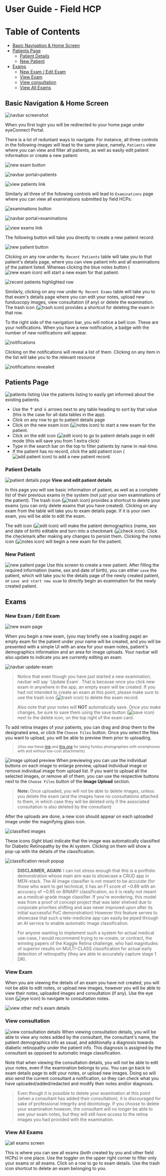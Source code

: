 # User Guide - Field HCP

# Table of Contents
- [Basic Navigation & Home Screen](#basic-navigation-&-home-screen)
- [Patients Page](#patients-page)
  - [Patient Details](#patient-details)
  - [New Patient](#new-patient)
- [Exams](#exams)
  - [New Exam / Edit Exam](#new-exam-/-edit-exam)
  - [View Exam](#view-exam)
  - [View consultation](#view-consultation)
  - [View All Exams](#view-all-exams)


## Basic Navigation & Home Screen

![navbar screenshot](./images/field_1.png)

When you first login you will be redirected to your home page under eyeConnect Portal.

There is a lot of reduntant ways to navigate. For instance, all three controls in the following images will lead to the same place, namely, `Patients` view where you can view and filter all patients, as well as easily edit patient information or create a new patient:

![new exam button](./images/field_2.png)

![navbar portal>patients](./images/field_3.png) 

![view patients link](./images/field_4.png)

Similarly all three of the following controls will lead to `Examinations` page where you can view all examinations submitted by field HCPs:

![examinations button](./images/field_7.png)

![navbar portal>examinations](./images/field_5.png)

![view exams link](./images/field_6.png)

The following button will take you directly to create a new patient record:

![new patient button](./images/field_8.png)

Clicking on any row under `My Recent Patients` table will take you to that patient's details page, where you can view patient info and all examinations of the patient listed. Whereas clicking the blue notes button (![new exam icon](./images/notes_btn.png)) will start a new exam for that patient.

![recent patients highlighted row](./images/field_9.png)

Similarly, clicking on any row under `My Recent Exams` table will take you to that exam's details page where you can edit your notes, upload new funduscopy images, view consultation (if any) or delete the examination. The trash icon (![trash icon](./images/trash_btn.png)) provides a shortcut for deleting the exam in that row.

To the right side of the navigation bar, you will notice a bell icon. These are your notifications. When you have a new notification, a badge with the number of new notifications will appear.

![notifications](./images/field_10.png)

Clicking on the notifications will reveal a list of them. Clicking on any item in the list will take you to the relevant resource

![notifications revealed](./images/field_11.png)

## Patients Page

![patients listing](./images/field_12.png)
Use the patients listing to easily get informed about the existing patients. 
+ Use the &uarr; and &darr; arrows next to any table heading to sort by that value (this is the case for all data tables in the app).
+ Click on any row to go to patient details page
+ Click on the new exam icon (![notes icon](./images/notes_btn.png)) to start a new exam for the patient.
+ Click on the edit icon (![edit icon](./images/edit_btn.png)) to go to patient details page in edit mode (this will save you from 1 extra click)
+ Type in the search bar on the top to filter patients by name in real-time.
+ If the patient has no record, click the add patient icon (![add patient icon](./images/add_btn.png)) to add a new patient record.

### Patient Details

![patient details page](./images/field_13.png)
**View and edit patient details**

In this page you will see basic information of patient, as well as a complete list of their previous exams in the system (not just your own examinations of the patient). The trash icon (![trash icon](./images/trash_btn.png)) provides a shortcut to delete your exams (you can only delete exams that you have created). Clicking on any exam from the table will take you to exam details page. If it is your own exam, you will be able to edit the exam.

The edit icon (![edit icon](./images/edit_btn.png)) will make the patient demographics (name, sex and date of birth) editable and turn into a checkmark (![check icon](./images/check_btn.png)). Click the checkmark after making any changes to persist them. Clicking the notes icon (![notes icon](./images/notes_btn.png)) will begin a new exam for the patient.

### New Patient
![new patient page](./images/field_22.png)
Use this screen to create a new patient. After filling the required information (name, sex and date of birth), you can either `save` the patient, which will take you to the details page of the newly created patient, or `save and start new exam` to directly begin an examination for the newly created patient. 

## Exams
### New Exam / Edit Exam
![new exam page](./images/field_14.png)

When you begin a new exam, (you may briefly see a loading page) an empty exam for the patient under your name will be created, and you will be presented with a simple UI with an area for your exam notes, patient's demographics information and an area for image uploads. Your navbar will also update to indicate you are currently editing an exam. 

![navbar update-exam](./images/field_15.png)

<blockquote>
Notice that even though you have just started a new examination, navbar will say `Update Exam`. That is because once you click new exam in anywhere in the app, an empty exam will be created. If you had not intended to create an exam at this point, please make sure to use the trash icon (<img src="./images/trash_btn.png" alt="trash icon">) to delete the exam record.

Also note that your notes will <b>NOT</b> automatically save. Once you make changes, be sure to save them using the save button (<img src="./images/save_btn.png" alt="save icon">) next to the delete icon, on the top right of the exam card.
</blockquote>

To add retina images of your patients, you can drag and drop them to the designated area, or click the `Choose Files` button. Once you select the files you want to upload, you will be able to preview them prior to uploading.<blockquote><small> (Also see these [link](https://eyewiki.aao.org/Smartphone_Funduscopy_-_How_to_Use_Smartphone_to_Take_Fundus_Photographs) and [this one](https://www.ncbi.nlm.nih.gov/pmc/articles/PMC5609317/) for taking fundus photographies with smartphones with and without low-cost attachments)</small></blockquote>

![image upload preview](./images/field_16.png)
When previewing you can use the individual buttons on each image to enlarge preview, upload individual image or remove individual image from upload list. If you want to upload all the selected images, or remove all of them, you can use the respective buttons next to the `Choose Files` button of the **Image Upload** section.
<blockquote><b>Note: </b>Once uploaded, you will not be able to delete images, unless you delete the exam (and the images have no consultations attached to them, in which case they will be deleted only if the associated consultation is also deleted by the consultant)</blockquote>
After the uploads are done, a new icon should appear on each uploaded image under the magnifying glass icon. 

![classified images](./images/field_17.png)

These icons (light blue) indicate that the image was automatically classified for Diabetic Retinopathy by the AI system. Clicking on them will show a pop-up with the details of the classification.

![classification result popup](./images/field_18.png)

<blockquote>
<b>DISCLAIMER, AGAIN: </b> I can not stress enough that this is a portfolio demonstration whose main aim was to showcase a CRUD app in MEN-stack. The AI image classifier is not meant to be accurate (for those who want to get technical, it has an F1 score of ~0.89 with an accuracy of ~0.85 on BINARY classification, so it is really not meant as a medical-grade image classifier. If you're wondering, this model was from a proof of concept project that was later shelved due to corporate priorities shifting and was never improved upon after its initial successful PoC demonstration) However this feature serves to showcase that such a tele-medicine app can easily be piped through an AI service to enable automatic image classification. 

For anyone wanting to implement such a system for actual medical use-case, I would recommend trying to re-create, or contract, the winning papers of the Kaggle Retina challenge, who had magnitudes of superior results on MULTI-CLASS classification for actual early detection of retinopathy (they are able to accurately capture stage 1 DR).
</blockquote>

### View Exam
When you are viewing the details of an exam you have not created, you will not be able to edit notes, or upload new images, however you will be able to view their notes, uploaded images and consultation (if any). Use the eye icon (![eye icon](./images/eye_btn.png)) to navigate to consultation notes.

![view other md's exam details](./images/field_19.png)

### View consultation
![view consultation details](./images/field_20.png)
When viewing consultation details, you will be able to view any notes added by the consultant, the consultant's name, the patient demographics info as usual, and additionally a diagnosis towards diabetic retinopathy under the patient info. This diagnosis is assigned by the consultant as opposed to automatic image classification.

Note that when viewing the consultation details, you will not be able to edit your notes, even if the examination belongs to you. You can go back to exam details page to edit your notes, or upload new images. Doing so will also send the current consultant a notification, so they can check what you have uploaded/added/redacted and modify their notes and/or diagnosis.
<blockquote>
Even though it is possible to delete your examination at this point (when a consultant has added their consultation), it is discouraged for sake of professional integrity and deontology. If you choose to delete your examination however, the consultant will no longer be able to see your exam notes, but they will still have access to the retina images you had provided with the examination.
</blockquote>

### View All Exams
![all exams screen](./images/field_21.png)

This is where you can see all exams (both created by you and other field HCPs) in one place. Use the toggler on the upper right corner to filter only your exams or all exams. Click on a row to go to exam details. Use the trash icon shortcut to delete an exam belonging to you.